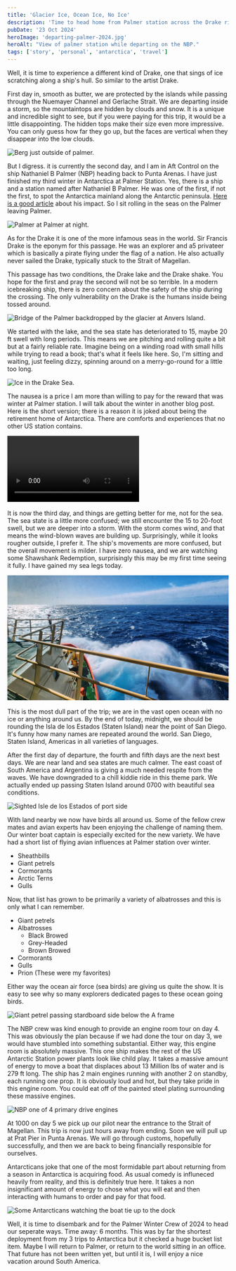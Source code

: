 ```yaml
---
title: 'Glacier Ice, Ocean Ice, No Ice'
description: 'Time to head home from Palmer station across the Drake riding the Palmer.'
pubDate: '23 Oct 2024'
heroImage: 'departing-palmer-2024.jpg'
heroAlt: "View of palmer station while departing on the NBP."
tags: ['story', 'personal', 'antarctica', 'travel']
---
```

Well, it is time to experience a different kind of Drake, one that sings of ice scratching along a ship's hull. So similar to the artist Drake.

First day in, smooth as butter, we are protected by the islands while passing through the Nuemayer Channel and Gerlache Strait. We are departing inside a storm, so the mountaintops are hidden by clouds and snow. It is a unique and incredible sight to see, but if you were paying for this trip, it would be a little disappointing. The hidden tops make their size even more impressive. You can only guess how far they go up, but the faces are vertical when they disappear into the low clouds. 

![Berg just outside of palmer.](src/images/berg_outside_palmer.jpg)

But I digress. it is currently the second day, and I am in Aft Control on the ship Nathaniel B Palmer (NBP) heading back to Punta Arenas. I have just finished my third winter in Antarctica at Palmer Station. Yes, there is a ship and a station named after Nathaniel B Palmer. He was one of the first, if not the first, to spot the Antarctica mainland along the Antarctic peninsula. [Here is a good article](https://www.lindahall.org/about/news/scientist-of-the-day/nathaniel-palmer/) about his impact. So I sit rolling in the seas on the Palmer leaving Palmer.

![Palmer at Palmer at night.](src/images/palmer-at-night.jpg)

As for the Drake it is one of the more infamous seas in the world. Sir Francis Drake is the eponym for this passage. He was an explorer and a5 privateer which is basically a pirate flying under the flag of a nation. He also actually never sailed the Drake, typically stuck to the Strait of Magellan.

This passage has two conditions, the Drake lake and the Drake shake. You hope for the first and pray the second will not be so terrible. In a modern icebreaking ship, there is zero concern about the safety of the ship during the crossing. The only vulnerability on the Drake is the humans inside being tossed around.

![Bridge of the Palmer backdropped by the glacier at Anvers Island.](src/images/palmer-bridge.jpg)

We started with the lake, and the sea state has deteriorated to 15, maybe 20 ft swell with long periods. This means we are pitching and rolling quite a bit but at a fairly reliable rate. Imagine being on a winding road with small hills while trying to read a book; that's what it feels like here. So, I'm sitting and waiting, just feeling dizzy, spinning around on a merry-go-round for a little too long.

![Ice in the Drake Sea.](src/images/drake-ice.jpg)

The nausea is a price I am more than willing to pay for the reward that was winter at Palmer station. I will talk about the winter in another blog post. Here is the short version; there is a reason it is joked about being the retirement home of Antarctica. There are comforts and experiences that no other US station contains. 

![Seal on ice bailing as the NBP passes by.](/video/seal-on-ice.mp4)

It is now the third day, and things are getting better for me, not for the sea. The sea state is a little more confused; we still encounter the 15 to 20-foot swell, but we are deeper into a storm. With the storm comes wind, and that means the wind-blown waves are building up. Surprisingly, while it looks rougher outside, I prefer it. The ship's movements are more confused, but the overall movement is milder. I have zero nausea, and we are watching some Shawshank Redemption, surprisingly this may be my first time seeing it fully. I have gained my sea legs today.

![White water breaking on the NBP.](src/images/white-water-nbp.jpg)

This is the most dull part of the trip; we are in the vast open ocean with no ice or anything around us. By the end of today, midnight, we should be rounding the Isla de los Estados (Staten Island) near the point of San Diego. It's funny how many names are repeated around the world. San Diego, Staten Island, Americas in all varieties of languages. 

After the first day of departure, the fourth and fifth days are the next best days. We are near land and sea states are much calmer. The east coast of South America and Argentina is giving a much needed respite from the waves. We have downgraded to a chill kiddie ride in this theme park. We actually ended up passing Staten Island around 0700 with beautiful sea conditions. 

![Sighted Isle de los Estados of port side](src/images/landho.jpg)

With land nearby we now have birds all around us. Some of the fellow crew mates and avian experts hav been enjoying the challenge of naming them. Our winter boat captain is especially excited for the new variety. We have had a short list of flying avian influences at Palmer station over winter.

- Sheathbills
- Giant petrels
- Cormorants
- Arctic Terns
- Gulls

Now, that list has grown to be primarily a variety of albatrosses and this is only what I can remember.

- Giant petrels
- Albatrosses
    - Black Browed
    - Grey-Headed
    - Brown Browed
- Cormorants
- Gulls
- Prion (These were my favorites)

Either way the ocean air force (sea birds) are giving us quite the show. It is easy to see why so many explorers dedicated pages to these ocean going birds. 

![Giant petrel passing stardboard side below the A frame](src/images/ocean-airforce.jpg)

The NBP crew was kind enough to provide an engine room tour on day 4. This was obviously the plan because if we had done the tour on day 3, we would have stumbled into something substantial. Either way, this engine room is absolutely massive. This one ship makes the rest of the US Antarctic Station power plants look like child play. It takes a massive amount of energy to move a boat that displaces about 13 Million lbs of water and is 279 ft long. The ship has 2 main engines running with another 2 on standby, each running one prop. It is obviously loud and hot, but they take pride in this engine room. You could eat off of the painted steel plating surrounding these massive engines.

![NBP one of 4 primary drive engines](src/images/nbp-engine-room.jpg)

At 1000 on day 5 we pick up our pilot near the entrance to the Strait of Magellan. This trip is now just hours away from ending. Soon we will pull up at Prat Pier in Punta Arenas. We will go through customs, hopefully successfully, and then we are back to being financially responsible for ourselves. 

Antarcticans joke that one of the most formidable part about returning from a season in Antarctica is acquiring food. As usual comedy is influneced heavily from reality, and this is definitely true here. It takes a non insignificant amount of energy to chose what you will eat and then interacting with humans to order and pay for that food.

![Some Antarcticans watching the boat tie up to the dock](src/images/Palmer-PA-Arrival.jpg)

Well, it is time to disembark and for the Palmer Winter Crew of 2024 to head our seperate ways. Time away: 6 months. This was by far the shortest deployment from my 3 trips to Antarctica but it checked a huge bucket list item. Maybe I will return to Palmer, or return to the world sitting in an office. That future has not been written yet, but until it is, I will enjoy a nice vacation around South America.
